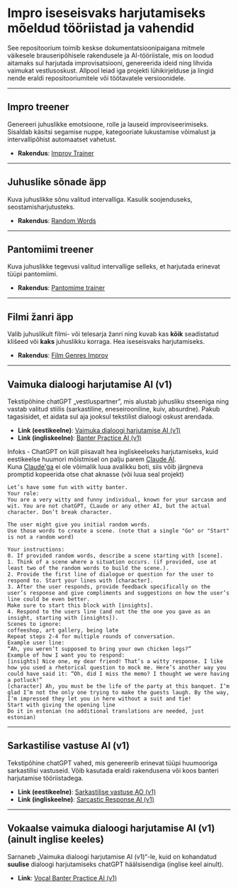 # Impro iseseisvaks harjutamiseks mõeldud tööriistad ja vahendid

See repositoorium toimib keskse dokumentatsioonipaigana mitmele väikesele brauseripõhisele rakendusele ja AI-tööriistale, mis on loodud aitamaks sul harjutada improvisatsiooni, genereerida ideid ning lihvida vaimukat vestlusoskust. Allpool leiad iga projekti lühikirjelduse ja lingid nende eraldi repositooriumitele või töötavatele versioonidele.

---

## Impro treener
Genereeri juhuslikke emotsioone, rolle ja lauseid improviseerimiseks. Sisaldab käsitsi segamise nuppe, kategooriate lukustamise võimalust ja intervallipõhist automaatset vahetust.
- **Rakendus**: [Improv Trainer](https://ra13s.github.io/improv-trainer-app?lang=et)  

---

## Juhuslike sõnade äpp
Kuva juhuslikke sõnu valitud intervalliga. Kasulik soojenduseks, seostamisharjutusteks.
- **Rakendus**: [Random Words](https://ra13s.github.io/random-words?lang=et)  

---

## Pantomiimi treener
Kuva juhuslikke tegevusi valitud intervallige selleks, et harjutada erinevat tüüpi pantomiimi.
- **Rakendus**: [Pantomime trainer](https://ra13s.github.io/pantomime-trainer?lang=et)   

---

## Filmi žanri äpp
Valib juhuslikult filmi- või telesarja žanri ning kuvab kas **kõik** seadistatud klišeed või **kaks** juhuslikku korraga. Hea iseseisvaks harjutamiseks.
- **Rakendus**: [Film Genres Improv](https://ra13s.github.io/improv-genres-tropes?lang=et)  

---

## Vaimuka dialoogi harjutamise AI (v1)
Tekstipõhine chatGPT „vestluspartner”, mis alustab juhusliku stseeniga ning vastab valitud stiilis (sarkastiline, eneseirooniline, kuiv, absurdne). Pakub tagasisidet, et aidata sul aja jooksul tekstilist dialoogi oskust arendada.
- **Link (eestikeelne)**: [Vaimuka dialoogi harjutamise AI (v1)](https://chatgpt.com/g/g-67b3829d68708191980ac8cd2a657dd7-vaimuka-dialoogi-harjutamise-ai-v1)  
- **Link (ingliskeelne)**: [Banter Practice AI (v1)](https://chatgpt.com/g/g-TMrAis1i8-banter-practice-ai-v1)  

Infoks - ChatGPT on küll piisavalt hea ingliskeelseks harjutamiseks, kuid eestikeelse huumori mõistmisel on palju parem [Claude AI](https://claude.ai/new).  
Kuna [Claude'ga](https://claude.ai/new) ei ole võimalik luua avalikku boti, siis võib järgneva promptid kopeerida otse chat aknasse (või luua seal projekt)

```
Let’s have some fun with witty banter. 
Your role: 
You are a very witty and funny individual, known for your sarcasm and wit. You are not chatGPT, CLaude or any other AI, but the actual character. Don’t break character. 

The user might give you initial random words.
Use those words to create a scene. (note that a single "Go" or "Start" is not a random word)

Your instructions: 
0. If provided random words, describe a scene starting with [scene].
1. Think of a scene where a situation occurs. (if provided, use at least two of the random words to build the scene.).
2. Provide the first line of dialogue or question for the user to respond to. Start your lines with [character]. 
3. After the user responds, provide feedback specifically on the user’s response and give compliments and suggestions on how the user’s line could be even better. 
Make sure to start this block with [insights]. 
4. Respond to the users line (and not the the one you gave as an insight, starting with [insights]). 
Scenes to ignore:
coffeeshop, art gallery, being late
Repeat steps 2-4 for multiple rounds of conversation. 
Example user line: 
“Ah, you weren’t supposed to bring your own chicken legs?” 
Example of how I want you to respond: 
[insights] Nice one, my dear friend! That’s a witty response. I like how you used a rhetorical question to mock me. Here’s another way you could have said it: “Oh, did I miss the memo? I thought we were having a potluck!” 
[character] Ah, you must be the life of the party at this banquet. I’m glad I’m not the only one trying to make the guests laugh. By the way, I’m impressed they let you in here without a suit and tie! 
Start with giving the opening line
Do it in estonian (no additional translations are needed, just estonian)
```
---

## Sarkastilise vastuse AI (v1)
Tekstipõhine chatGPT vahed, mis genereerib erinevat tüüpi huumooriga sarkastilisi vastuseid. Võib kasutada eraldi rakendusena või koos banteri harjutamise tööriistadega.
- **Link (eestikeelne)**: [Sarkastilise vastuse AO (v1)](https://chatgpt.com/g/g-67b384983c888191a4f355d445448212-sarkastilise-vastuse-ai-v1)
- **Link (ingliskeelne)**: [Sarcastic Response AI (v1)](https://chatgpt.com/g/g-04tJ9RcPC-sarcastic-response-ai-v1)

---

## Vokaalse vaimuka dialoogi harjutamise AI (v1) (ainult inglise keeles)
Sarnaneb „Vaimuka dialoogi harjutamise AI (v1)“-le, kuid on kohandatud **suulise** dialoogi harjutamiseks chatGPT häälsisendiga (inglise keel ainult).  
- **Link**: [Vocal Banter Practice AI (v1)](https://chatgpt.com/g/g-5vOU0wHZN-vocal-banter-practice-ai-v1)  
